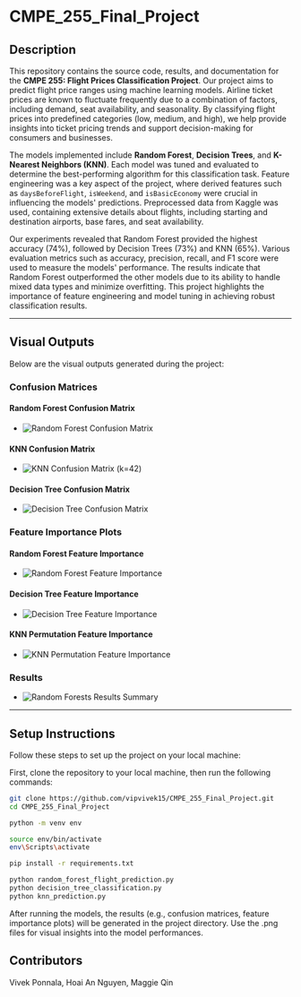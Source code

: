# CMPE_255_Final_Project

## Description
This repository contains the source code, results, and documentation for the **CMPE 255: Flight Prices Classification Project**. Our project aims to predict flight price ranges using machine learning models. Airline ticket prices are known to fluctuate frequently due to a combination of factors, including demand, seat availability, and seasonality. By classifying flight prices into predefined categories (low, medium, and high), we help provide insights into ticket pricing trends and support decision-making for consumers and businesses.

The models implemented include **Random Forest**, **Decision Trees**, and **K-Nearest Neighbors (KNN)**. Each model was tuned and evaluated to determine the best-performing algorithm for this classification task. Feature engineering was a key aspect of the project, where derived features such as `daysBeforeFlight`, `isWeekend`, and `isBasicEconomy` were crucial in influencing the models' predictions. Preprocessed data from Kaggle was used, containing extensive details about flights, including starting and destination airports, base fares, and seat availability.

Our experiments revealed that Random Forest provided the highest accuracy (74%), followed by Decision Trees (73%) and KNN (65%). Various evaluation metrics such as accuracy, precision, recall, and F1 score were used to measure the models' performance. The results indicate that Random Forest outperformed the other models due to its ability to handle mixed data types and minimize overfitting. This project highlights the importance of feature engineering and model tuning in achieving robust classification results.

---

## Visual Outputs
Below are the visual outputs generated during the project:

### Confusion Matrices
#### Random Forest Confusion Matrix
- ![Random Forest Confusion Matrix](./confusion_matrix_random_forest.png)
#### KNN Confusion Matrix
- ![KNN Confusion Matrix (k=42)](./confusion_matrix_knn_k42.png)
#### Decision Tree Confusion Matrix
- ![Decision Tree Confusion Matrix](./confusion_matrix_decision_tree.png)

### Feature Importance Plots
#### Random Forest Feature Importance
- ![Random Forest Feature Importance](./feature_importance_random_forest.png)
#### Decision Tree Feature Importance
- ![Decision Tree Feature Importance](./feature_importance_decision_tree.png)
#### KNN Permutation Feature Importance
- ![KNN Permutation Feature Importance](./knn_permutation_feature_importances.png)

### Results
- ![Random Forests Results Summary](./random_forest_results.png)

---

## Setup Instructions
Follow these steps to set up the project on your local machine:

First, clone the repository to your local machine, then run the following commands:
```bash
git clone https://github.com/vipvivek15/CMPE_255_Final_Project.git
cd CMPE_255_Final_Project

python -m venv env

source env/bin/activate
env\Scripts\activate

pip install -r requirements.txt

python random_forest_flight_prediction.py
python decision_tree_classification.py
python knn_prediction.py
```
After running the models, the results (e.g., confusion matrices, feature importance plots) will be generated in the project directory. Use the .png files for visual insights into the model performances.
## Contributors
Vivek Ponnala, Hoai An Nguyen, Maggie Qin

